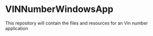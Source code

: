 # VINNumberWindowsApp
This repository will contain the files and resources for an Vin number application 
